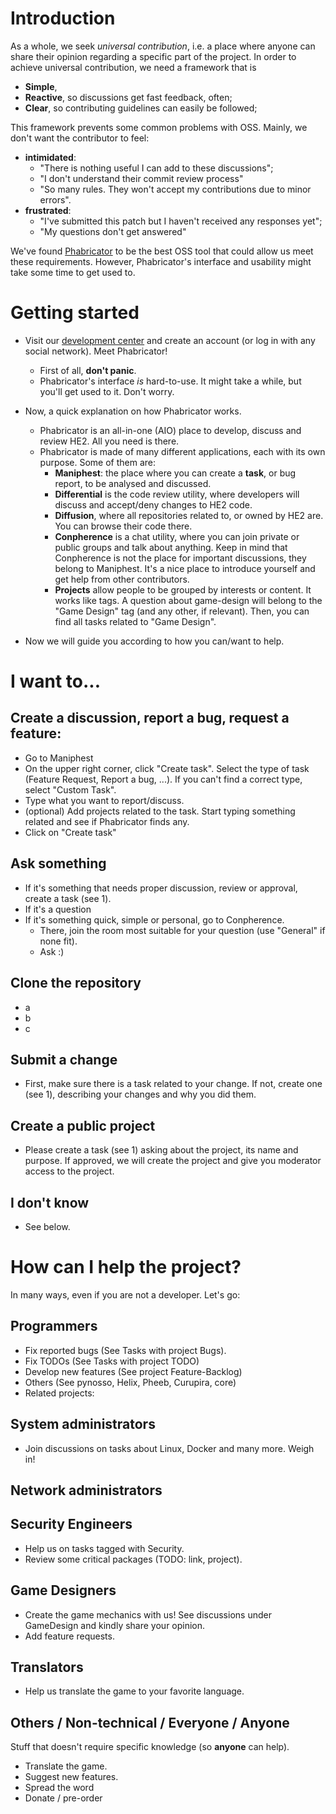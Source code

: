 # Introduction

As a whole, we seek *universal contribution*, i.e. a place where anyone can share their opinion regarding a specific part of the project. In order to achieve universal contribution, we need a framework that is

 - **Simple**, 
 - **Reactive**, so discussions get fast feedback, often;
 - **Clear**, so contributing guidelines can easily be followed;
 

This framework prevents some common problems with OSS. Mainly, we don't want the contributor to feel:

- **intimidated**:
    - "There is nothing useful I can add to these discussions";
    - "I don't understand their commit review process"
    - "So many rules. They won't accept my contributions due to minor errors".
- **frustrated**:
    - "I've submitted this patch but I haven't received any responses yet";
    - "My questions don't get answered"


We've found [Phabricator](http://phabricator.org) to be the best OSS tool that could allow us meet these requirements. However, Phabricator's interface and usability might take some time to get used to.

# Getting started 

- Visit our [development center](https://dev.hackerexperience.com) and create an account (or log in with any social network). Meet Phabricator!

    - First of all, **don't panic**.
    - Phabricator's interface *is* hard-to-use. It might take a while, but you'll get used to it. Don't worry.
    
    
- Now, a quick explanation on how Phabricator works.  
    - Phabricator is an all-in-one (AIO) place to develop, discuss and review HE2. All you need is there.
    - Phabricator is made of many different applications, each with its own purpose. Some of them are:
        - **Maniphest**: the place where you can create a **task**, or bug report, to be analysed and discussed.
        - **Differential** is the code review utility, where developers will discuss and accept/deny changes to HE2 code.
        - **Diffusion**, where all repositories related to, or owned by HE2 are. You can browse their code there.
        - **Conpherence** is a chat utility, where you can join private or public groups and talk about anything. Keep in mind that Conpherence is not the place for important discussions, they belong to Maniphest. It's a nice place to introduce yourself and get help from other contributors.
        - **Projects** allow people to be grouped by interests or content. It works like tags. A question about game-design will belong to the "Game Design" tag (and any other, if relevant). Then, you can find all tasks related to "Game Design".


- Now we will guide you according to how you can/want to help.


# I want to...

## Create a discussion, report a bug, request a feature:

- Go to Maniphest
- On the upper right corner, click "Create task". Select the type of task (Feature Request, Report a bug, ...). If you can't find a correct type, select "Custom Task".
- Type what you want to report/discuss.
- (optional) Add projects related to the task. Start typing something related and see if Phabricator finds any.
- Click on "Create task"

## Ask something

- If it's something that needs proper discussion, review or approval, create a task (see 1).
- If it's a question
- If it's something quick, simple or personal, go to Conpherence.
    - There, join the room most suitable for your question (use "General" if none fit).
    - Ask :)

## Clone the repository

- a
- b
- c

## Submit a change

- First, make sure there is a task related to your change. If not, create one (see 1), describing your changes and why you did them.

## Create a public project

- Please create a task (see 1) asking about the project, its name and purpose. If approved, we will create the project and give you moderator access to the project.

## I don't know
- See below.

# How can I help the project?

In many ways, even if you are not a developer. Let's go:

## Programmers

- Fix reported bugs (See Tasks with project Bugs).
- Fix TODOs (See Tasks with project TODO)
- Develop new features (See project Feature-Backlog)
- Others (See pynosso, Helix, Pheeb, Curupira, core)
- Related projects:

## System administrators

- Join discussions on tasks about Linux, Docker and many more. Weigh in!

## Network administrators

## Security Engineers

- Help us on tasks tagged with Security.
- Review some critical packages (TODO: link, project).

## Game Designers

- Create the game mechanics with us! See discussions under GameDesign and kindly share your opinion.
- Add feature requests.

## Translators

- Help us translate the game to your favorite language.

## Others / Non-technical / Everyone / Anyone
Stuff that doesn't require specific knowledge (so **anyone** can help).

- Translate the game.
- Suggest new features.
- Spread the word
- Donate / pre-order